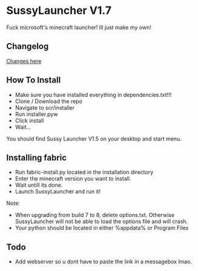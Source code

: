 # SussyLauncher V1.7

 Fuck microsoft's minecraft launcher! Ill just make my own!

## Changelog

[Changes here](changelog.md)

## How To Install

- Make sure you have installed everything in dependencies.txt!!!
- Clone / Download the repo
- Navigate to scr/installer
- Run installer.pyw
- Click install
- Wait...

You should find Sussy Launcher V1.5 on your desktop and start menu.

## Installing fabric

- Run fabric-install.py located in the installation directory
- Enter the minecraft version you want to install.
- Wait untill its done.
- Launch SussyLauncher and run it!

Note: </br>

- When upgrading from build 7 to 8, delete options.txt. Otherwise SussyLauncher will not be able to load the options file and will crash.
- Your python should be located in either %appdata% or Program Files

## Todo

- Add webserver so u dont have to paste the link in a messagebox lmao.
